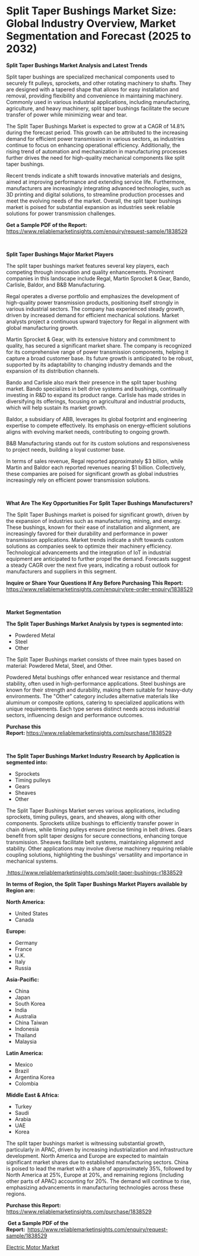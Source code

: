 <p><h1>Split Taper Bushings Market Size: Global Industry Overview, Market Segmentation and Forecast (2025 to 2032)</h1></p><p><strong>Split Taper Bushings Market Analysis and Latest Trends</strong></p>
<p><p>Split taper bushings are specialized mechanical components used to securely fit pulleys, sprockets, and other rotating machinery to shafts. They are designed with a tapered shape that allows for easy installation and removal, providing flexibility and convenience in maintaining machinery. Commonly used in various industrial applications, including manufacturing, agriculture, and heavy machinery, split taper bushings facilitate the secure transfer of power while minimizing wear and tear.</p><p>The Split Taper Bushings Market is expected to grow at a CAGR of 14.8% during the forecast period. This growth can be attributed to the increasing demand for efficient power transmission in various sectors, as industries continue to focus on enhancing operational efficiency. Additionally, the rising trend of automation and mechanization in manufacturing processes further drives the need for high-quality mechanical components like split taper bushings.</p><p>Recent trends indicate a shift towards innovative materials and designs, aimed at improving performance and extending service life. Furthermore, manufacturers are increasingly integrating advanced technologies, such as 3D printing and digital solutions, to streamline production processes and meet the evolving needs of the market. Overall, the split taper bushings market is poised for substantial expansion as industries seek reliable solutions for power transmission challenges.</p></p>
<p><strong>Get a Sample PDF of the Report:&nbsp;</strong> <a href="https://www.reliablemarketinsights.com/enquiry/request-sample/1838529?utm_campaign=3290&utm_medium=2&utm_source=Github&utm_content=ia&utm_term=11042025&utm_id=split-taper-bushings">https://www.reliablemarketinsights.com/enquiry/request-sample/1838529</a></p>
<p>&nbsp;</p>
<p><strong>Split Taper Bushings Major Market Players</strong></p>
<p><p>The split taper bushings market features several key players, each competing through innovation and quality enhancements. Prominent companies in this landscape include Regal, Martin Sprocket & Gear, Bando, Carlisle, Baldor, and B&B Manufacturing. </p><p>Regal operates a diverse portfolio and emphasizes the development of high-quality power transmission products, positioning itself strongly in various industrial sectors. The company has experienced steady growth, driven by increased demand for efficient mechanical solutions. Market analysts project a continuous upward trajectory for Regal in alignment with global manufacturing growth.</p><p>Martin Sprocket & Gear, with its extensive history and commitment to quality, has secured a significant market share. The company is recognized for its comprehensive range of power transmission components, helping it capture a broad customer base. Its future growth is anticipated to be robust, supported by its adaptability to changing industry demands and the expansion of its distribution channels.</p><p>Bando and Carlisle also mark their presence in the split taper bushing market. Bando specializes in belt drive systems and bushings, continually investing in R&D to expand its product range. Carlisle has made strides in diversifying its offerings, focusing on agricultural and industrial products, which will help sustain its market growth.</p><p>Baldor, a subsidiary of ABB, leverages its global footprint and engineering expertise to compete effectively. Its emphasis on energy-efficient solutions aligns with evolving market needs, contributing to ongoing growth.</p><p>B&B Manufacturing stands out for its custom solutions and responsiveness to project needs, building a loyal customer base.</p><p>In terms of sales revenue, Regal reported approximately $3 billion, while Martin and Baldor each reported revenues nearing $1 billion. Collectively, these companies are poised for significant growth as global industries increasingly rely on efficient power transmission solutions.</p></p>
<p>&nbsp;</p>
<p><strong>What Are The Key Opportunities For Split Taper Bushings Manufacturers?</strong></p>
<p><p>The Split Taper Bushings market is poised for significant growth, driven by the expansion of industries such as manufacturing, mining, and energy. These bushings, known for their ease of installation and alignment, are increasingly favored for their durability and performance in power transmission applications. Market trends indicate a shift towards custom solutions as companies seek to optimize their machinery efficiency. Technological advancements and the integration of IoT in industrial equipment are anticipated to further propel the demand. Forecasts suggest a steady CAGR over the next five years, indicating a robust outlook for manufacturers and suppliers in this segment.</p></p>
<p><strong>Inquire or Share Your Questions If Any Before Purchasing This Report:</strong> <a href="https://www.reliablemarketinsights.com/enquiry/pre-order-enquiry/1838529?utm_campaign=3290&utm_medium=2&utm_source=Github&utm_content=ia&utm_term=11042025&utm_id=split-taper-bushings">https://www.reliablemarketinsights.com/enquiry/pre-order-enquiry/1838529</a></p>
<p>&nbsp;</p>
<p><strong>Market Segmentation</strong></p>
<p><strong>The Split Taper Bushings Market Analysis by types is segmented into:</strong></p>
<p><ul><li>Powdered Metal</li><li>Steel</li><li>Other</li></ul></p>
<p><p>The Split Taper Bushings market consists of three main types based on material: Powdered Metal, Steel, and Other. </p><p>Powdered Metal bushings offer enhanced wear resistance and thermal stability, often used in high-performance applications. Steel bushings are known for their strength and durability, making them suitable for heavy-duty environments. The "Other" category includes alternative materials like aluminum or composite options, catering to specialized applications with unique requirements. Each type serves distinct needs across industrial sectors, influencing design and performance outcomes.</p></p>
<p><strong>Purchase this Report:&nbsp;</strong><a href="https://www.reliablemarketinsights.com/purchase/1838529?utm_campaign=3290&utm_medium=2&utm_source=Github&utm_content=ia&utm_term=11042025&utm_id=split-taper-bushings">https://www.reliablemarketinsights.com/purchase/1838529</a></p>
<p>&nbsp;</p>
<p><strong>The Split Taper Bushings Market Industry Research by Application is segmented into:</strong></p>
<p><ul><li>Sprockets</li><li>Timing pulleys</li><li>Gears</li><li>Sheaves</li><li>Other</li></ul></p>
<p><p>The Split Taper Bushings Market serves various applications, including sprockets, timing pulleys, gears, and sheaves, along with other components. Sprockets utilize bushings to efficiently transfer power in chain drives, while timing pulleys ensure precise timing in belt drives. Gears benefit from split taper designs for secure connections, enhancing torque transmission. Sheaves facilitate belt systems, maintaining alignment and stability. Other applications may involve diverse machinery requiring reliable coupling solutions, highlighting the bushings' versatility and importance in mechanical systems.</p></p>
<p><a href="https://www.reliablemarketinsights.com/split-taper-bushings-r1838529?utm_campaign=3290&utm_medium=2&utm_source=Github&utm_content=ia&utm_term=11042025&utm_id=split-taper-bushings">&nbsp;https://www.reliablemarketinsights.com/split-taper-bushings-r1838529</a></p>
<p><strong>In terms of Region, the Split Taper Bushings Market Players available by Region are:</strong></p>
<p>
    <p> <strong> North America: </strong>
        <ul>
            <li>United States</li>
            <li>Canada</li>
        </ul>
        </p> 
    <p> <strong> Europe: </strong>
        <ul>
            <li>Germany</li>
            <li>France</li>
            <li>U.K.</li>
            <li>Italy</li>
            <li>Russia</li>
        </ul>
        </p> 
    <p> <strong> Asia-Pacific: </strong>
        <ul>
            <li>China</li>
            <li>Japan</li>
            <li>South Korea</li>
            <li>India</li>
            <li>Australia</li>
            <li>China Taiwan</li>
            <li>Indonesia</li>
            <li>Thailand</li>
            <li>Malaysia</li>
        </ul>
        </p> 
    <p> <strong> Latin America: </strong>
        <ul>
            <li>Mexico</li>
            <li>Brazil</li>
            <li>Argentina Korea</li>
            <li>Colombia</li>
        </ul>
        </p> 
    <p> <strong> Middle East & Africa: </strong>
        <ul>
            <li>Turkey</li>
            <li>Saudi</li>
            <li>Arabia</li>
            <li>UAE</li>
            <li>Korea</li>
        </ul>
    </p>
    </p>
<p><p>The split taper bushings market is witnessing substantial growth, particularly in APAC, driven by increasing industrialization and infrastructure development. North America and Europe are expected to maintain significant market shares due to established manufacturing sectors. China is poised to lead the market with a share of approximately 35%, followed by North America at 25%, Europe at 20%, and remaining regions (including other parts of APAC) accounting for 20%. The demand will continue to rise, emphasizing advancements in manufacturing technologies across these regions.</p></p>
<p><strong>Purchase this Report: </strong><a href="https://www.reliablemarketinsights.com/purchase/1838529?utm_campaign=3290&utm_medium=2&utm_source=Github&utm_content=ia&utm_term=11042025&utm_id=split-taper-bushings">https://www.reliablemarketinsights.com/purchase/1838529</a></p>
<p>&nbsp;<strong>Get a Sample PDF of the Report:&nbsp;&nbsp;</strong><a href="https://www.reliablemarketinsights.com/enquiry/request-sample/1838529?utm_campaign=3290&utm_medium=2&utm_source=Github&utm_content=ia&utm_term=11042025&utm_id=split-taper-bushings">https://www.reliablemarketinsights.com/enquiry/request-sample/1838529</a></p>
<p><strong></strong></p>
<p><p><a href="https://github.com/lateshab69/Market-Research-Report-List-1/blob/main/electric-motor-market.md?utm_campaign=3290&utm_medium=2&utm_source=Github&utm_content=ia&utm_term=11042025&utm_id=split-taper-bushings">Electric Motor Market</a></p></p>
